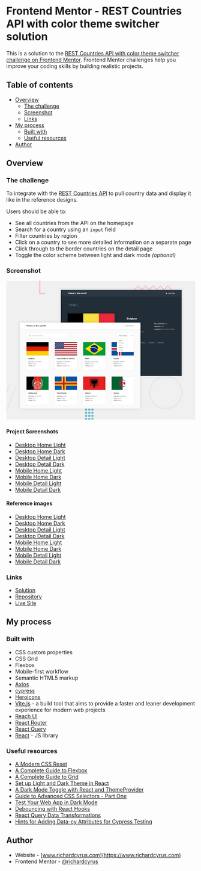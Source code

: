# Frontend Mentor - REST Countries API with color theme switcher solution

This is a solution to the [REST Countries API with color theme switcher challenge on Frontend Mentor](https://www.frontendmentor.io/challenges/rest-countries-api-with-color-theme-switcher-5cacc469fec04111f7b848ca). Frontend Mentor challenges help you improve your coding skills by building realistic projects.

## Table of contents

- [Overview](#overview)
  - [The challenge](#the-challenge)
  - [Screenshot](#screenshot)
  - [Links](#links)
- [My process](#my-process)
  - [Built with](#built-with)
  - [Useful resources](#useful-resources)
- [Author](#author)

## Overview

### The challenge

To integrate with the [REST Countries API](https://restcountries.com/) to pull country data and display it like in the reference designs.

Users should be able to:

- See all countries from the API on the homepage
- Search for a country using an `input` field
- Filter countries by region
- Click on a country to see more detailed information on a separate page
- Click through to the border countries on the detail page
- Toggle the color scheme between light and dark mode _(optional)_

### Screenshot

![Reference preview](./design/reference/desktop-preview.jpg)

#### Project Screenshots

- [Desktop Home Light](./design/screenshots/desktop-screenshot-home-light.png)
- [Desktop Home Dark](./design/screenshots/desktop-screenshot-home-dark.png)
- [Desktop Detail Light](./design/screenshots/desktop-screenshot-detail-light.png)
- [Desktop Detail Dark](./design/screenshots/desktop-screenshot-detail-dark.png)
- [Mobile Home Light](./design/screenshots/mobile-screenshot-home-light.png)
- [Mobile Home Dark](./design/screenshots/mobile-screenshot-home-dark.png)
- [Mobile Detail Light](./design/screenshots/mobile-screenshot-detail-light.png)
- [Mobile Detail Dark](./design/screenshots/mobile-screenshot-detail-dark.png)

#### Reference images

- [Desktop Home Light](./design/reference/desktop-design-home-light.jpg)
- [Desktop Home Dark](./design/reference/desktop-design-home-dark.jpg)
- [Desktop Detail Light](./design/reference/desktop-design-detail-light.jpg)
- [Desktop Detail Dark](./design/reference/desktop-design-detail-dark.jpg)
- [Mobile Home Light](./design/reference/mobile-design-home-light.jpg)
- [Mobile Home Dark](./design/reference/mobile-design-home-dark.jpg)
- [Mobile Detail Light](./design/reference/mobile-design-detail-light.jpg)
- [Mobile Detail Dark](./design/reference/mobile-design-detail-dark.jpg)

### Links

- [Solution](https://www.frontendmentor.io/solutions/rest-countries-api-react-react-query-axios-onvnxlOSc)
- [Repository](https://github.com/richardcyrus/fm-rest-countries-api-app)
- [Live Site](https://fm-rest-countries-api-app.vercel.app/)

## My process

### Built with

- CSS custom properties
- CSS Grid
- Flexbox
- Mobile-first workflow
- Semantic HTML5 markup
- [Axios](https://axios-http.com/)
- [cypress](https://www.cypress.io/)
- [Heroicons](https://heroicons.com)
- [Vite.js](https://vitejs.dev/) - a build tool that aims to provide a faster and leaner development experience for modern web projects
- [Reach UI](https://reach.tech/)
- [React Router](https://reactrouter.com/)
- [React Query](https://react-query.tanstack.com/)
- [React](https://reactjs.org/) - JS library

### Useful resources

- [A Modern CSS Reset](https://piccalil.li/blog/a-modern-css-reset/)
- [A Complete Guide to Flexbox](https://css-tricks.com/snippets/css/a-guide-to-flexbox/)
- [A Complete Guide to Grid](https://css-tricks.com/snippets/css/complete-guide-grid/)
- [Set up Light and Dark Theme in React](https://milddev.com/react/set-up-light-and-dark-theme-in-react/)
- [A Dark Mode Toggle with React and ThemeProvider](https://css-tricks.com/a-dark-mode-toggle-with-react-and-themeprovider/)
- [Guide to Advanced CSS Selectors - Part One](https://moderncss.dev/guide-to-advanced-css-selectors-part-one/#attribute-selector)
- [Test Your Web App in Dark Mode](https://www.cypress.io/blog/2019/12/13/test-your-web-app-in-dark-mode/)
- [Debouncing with React Hooks](https://dev.to/gabe_ragland/debouncing-with-react-hooks-jci)
- [React Query Data Transformations](https://tkdodo.eu/blog/react-query-data-transformations)
- [Hints for Adding Data-cy Attributes for Cypress Testing](https://haase1020.medium.com/hints-for-adding-data-cy-attributes-for-cypress-testing-998e8f64f325)

## Author

- Website - [www.richardcyrus.com](https://www.richardcyrus.com)
- Frontend Mentor - [@richardcyrus](https://www.frontendmentor.io/profile/richardcyrus)
